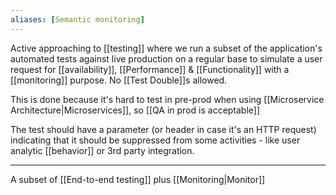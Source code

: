 ```yaml
---
aliases: [Semantic monitoring]
---
```


Active approaching to [[testing]] where we run a subset of the application's automated tests against live production on a regular base to simulate a user request for [[availability]], [[Performance]] & [[Functionality]] with a [[monitoring]] purpose. No [[Test Double]]s allowed.

This is done because it's hard to test in pre-prod when using [[Microservice Architecture|Microservices]], so [[QA in prod is acceptable]]

The test should have a parameter (or header in case it's an HTTP request) indicating that it should be suppressed from some activities - like user analytic [[behavior]] or 3rd party integration.

---

A subset of [[End-to-end testing]] plus [[Monitoring|Monitor]]